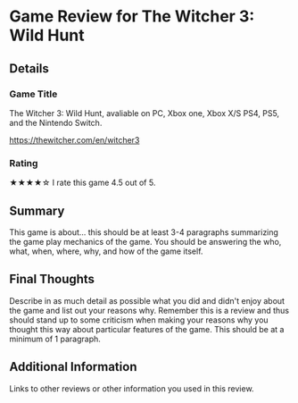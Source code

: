 # Game Review for The Witcher 3: Wild Hunt

## Details

### Game Title

The Witcher 3: Wild Hunt, avaliable on PC, Xbox one, Xbox X/S PS4, PS5, and the Nintendo Switch.

https://thewitcher.com/en/witcher3

### Rating
★★★★☆
I rate this game 4.5 out of 5. 

## Summary

This game is about... this should be at least 3-4 paragraphs summarizing the
game play mechanics of the game. You should be answering the who, what,
when, where, why, and how of the game itself.

## Final Thoughts

Describe in as much detail as possible what you did and didn't enjoy about the
game and list out your reasons why. Remember this is a review and thus should
stand up to some criticism when making your reasons why you thought this way
about particular features of the game. This should be at a minimum of 1
paragraph.

## Additional Information

Links to other reviews or other information you used in this review.
